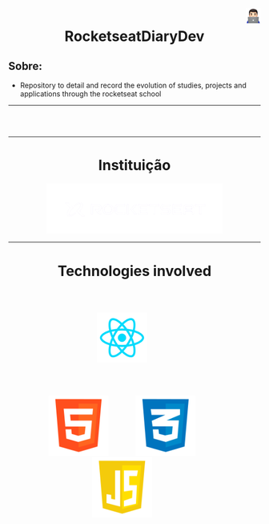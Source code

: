 <img align="right" src="aulas/01-fundamentos-reactjs/src/assets/tecnologo_apple.png" width="30px"/>

<h1 align="center">
    RocketseatDiaryDev
</h1>



<h2>
    Sobre:
</h2>

- Repository to detail and record the evolution of studies, projects and applications through the rocketseat school
___________________________________________________________________________________________________ 


<br>
<br>

___________________________________________________________________________________________________ 

<h1 align="center">
    Instituição
</h1>

<p align="center">
    <img src="aulas/01-fundamentos-reactjs/src/assets/rocketseat_logo.png" width="350px"/>
</p>

___________________________________________________________________________________________________ 

<h1 align="center">
    Technologies involved
</h1>

<br>
<br>

<p align="center">
    <img style="margin: 0 50px 0 0" src="aulas/01-fundamentos-reactjs/src/assets/reactjs_logo.png" width="100px"/>
</p>

<br>
<br>

<p align="center">
    <img style="margin: 0 50px 0 0" src="aulas/01-fundamentos-reactjs/src/assets/logo_html5.png" width="120px"/>
    <img style="margin: 0 50px 0 0" src="aulas/01-fundamentos-reactjs/src/assets/logo_css3.png" width="120px"/>
    <img style="margin: 0 50px 0 0" src="aulas/01-fundamentos-reactjs/src/assets/logo_JS.png" width="120px"/>
</p>
